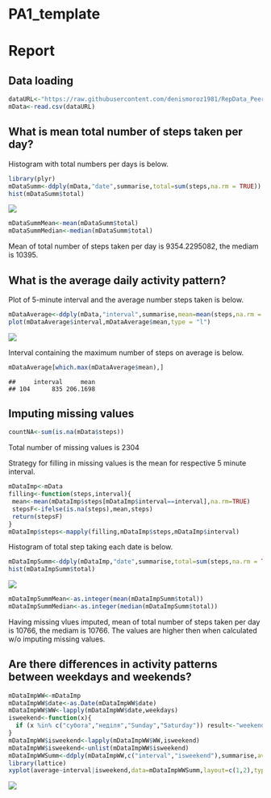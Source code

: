 PA1\_template
================

Report
======

Data loading
------------

``` r
dataURL<-"https://raw.githubusercontent.com/denismoroz1981/RepData_PeerAssessment1/master/activity.csv"
mData<-read.csv(dataURL)
```

What is mean total number of steps taken per day?
-------------------------------------------------

Histogram with total numbers per days is below.

``` r
library(plyr)
mDataSumm<-ddply(mData,"date",summarise,total=sum(steps,na.rm = TRUE))
hist(mDataSumm$total)
```

![](PA1_template_files/figure-markdown_github/unnamed-chunk-2-1.png)

``` r
mDataSummMean<-mean(mDataSumm$total)
mDataSummMedian<-median(mDataSumm$total)
```

Mean of total number of steps taken per day is 9354.2295082, the mediam is 10395.

What is the average daily activity pattern?
-------------------------------------------

Plot of 5-minute interval and the average number steps taken is below.

``` r
mDataAverage<-ddply(mData,"interval",summarise,mean=mean(steps,na.rm = TRUE))
plot(mDataAverage$interval,mDataAverage$mean,type = "l")
```

![](PA1_template_files/figure-markdown_github/unnamed-chunk-4-1.png)

Interval containing the maximum number of steps on average is below.

``` r
mDataAverage[which.max(mDataAverage$mean),]
```

    ##     interval     mean
    ## 104      835 206.1698

Imputing missing values
-----------------------

``` r
countNA<-sum(is.na(mData$steps))
```

Total number of missing values is 2304

Strategy for filling in missing values is the mean for respective 5 minute interval.

``` r
mDataImp<-mData
filling<-function(steps,interval){
 mean<-mean(mDataImp$steps[mDataImp$interval==interval],na.rm=TRUE)
 stepsF<-ifelse(is.na(steps),mean,steps)
 return(stepsF)
}
mDataImp$steps<-mapply(filling,mDataImp$steps,mDataImp$interval)
```

Histogram of total step taking each date is below.

``` r
mDataImpSumm<-ddply(mDataImp,"date",summarise,total=sum(steps,na.rm = TRUE))
hist(mDataImpSumm$total)
```

![](PA1_template_files/figure-markdown_github/unnamed-chunk-8-1.png)

``` r
mDataImpSummMean<-as.integer(mean(mDataImpSumm$total))
mDataImpSummMedian<-as.integer(median(mDataImpSumm$total))
```

Having missing vlues imputed, mean of total number of steps taken per day is 10766, the mediam is 10766. The values are higher then when calculated w/o imputing missing values.

Are there differences in activity patterns between weekdays and weekends?
-------------------------------------------------------------------------

``` r
mDataImpWW<-mDataImp
mDataImpWW$date<-as.Date(mDataImpWW$date)
mDataImpWW$WW<-lapply(mDataImpWW$date,weekdays)
isweekend<-function(x){
  if (x %in% c("субота","неділя","Sunday","Saturday")) result<-"weekend" else result<-"weekday"
}
mDataImpWW$isweekend<-lapply(mDataImpWW$WW,isweekend)
mDataImpWW$isweekend<-unlist(mDataImpWW$isweekend)
mDataImpWWSumm<-ddply(mDataImpWW,c("interval","isweekend"),summarise,average=mean(steps))
library(lattice)
xyplot(average~interval|isweekend,data=mDataImpWWSumm,layout=c(1,2),type="l")
```

![](PA1_template_files/figure-markdown_github/unnamed-chunk-9-1.png)
